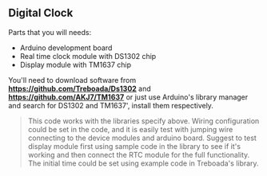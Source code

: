 Digital Clock
-------------

Parts that you will needs:
* Arduino development board
* Real time clock module with DS1302 chip
* Display module with TM1637 chip

You'll need to download software from **https://github.com/Treboada/Ds1302** and **https://github.com/AKJ7/TM1637** or just use Arduino's library manager and search for DS1302 and TM1637', install them respectively.

> This code works with the libraries specify above. Wiring configuration could be set in the code, and it is easily test with jumping wire connecting to the device modules and arduino board. Suggest to test display module first using sample code in the library to see if it's working and then connect the RTC module for the full functionality. The initial time could be set using example code in Treboada's library.
